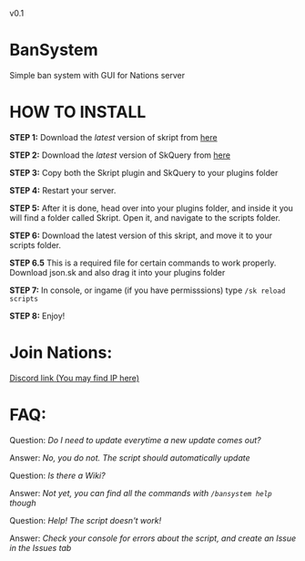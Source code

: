 v0.1

# BanSystem
Simple ban system with GUI for Nations server

# HOW TO INSTALL
**STEP 1:** Download the _latest_ version of skript from [here](https://github.com/SkriptLang/Skript/releases)

**STEP 2:** Download the _latest_ version of SkQuery from [here](https://github.com/SkQuery/SkQuery/releases/latest)

**STEP 3:** Copy both the Skript plugin and SkQuery to your plugins folder

**STEP 4:** Restart your server.

**STEP 5:** After it is done, head over into your plugins folder, and inside it you will find a folder called Skript. Open it, and navigate to the scripts folder.

**STEP 6:** Download the latest version of this skript, and move it to your scripts folder.

**STEP 6.5** This is a required file for certain commands to work properly. Download json.sk and also drag it into your plugins folder

**STEP 7:** In console, or ingame (if you have permisssions) type `/sk reload scripts`

**STEP 8:** Enjoy!

# Join Nations:
[Discord link (You may find IP here)](https://discord.gg/Bw476Tu7eD)

# FAQ:
Question: _Do I need to update everytime a new update comes out?_

Answer: _No, you do not. The script should automatically update_



Question: _Is there a Wiki?_

Answer: _Not yet, you can find all the commands with `/bansystem help` though_



Question: _Help! The script doesn't work!_

Answer: _Check your console for errors about the script, and create an Issue in the Issues tab_
